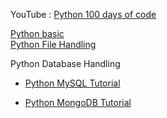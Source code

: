 YouTube : [Python 100 days of code](https://www.youtube.com/watch?v=7wnove7K-ZQ&list=PLu0W_9lII9agwh1XjRt242xIpHhPT2llg) <br>

[Python basic](https://www.w3schools.com/python/default.asp) <br>
[Python File Handling](https://www.w3schools.com/python/python_file_handling.asp) <br>

Python Database Handling

- [Python MySQL Tutorial](https://www.w3schools.com/python/python_mysql_getstarted.asp)

* [Python MongoDB Tutorial](https://www.w3schools.com/python/python_mongodb_getstarted.asp)
